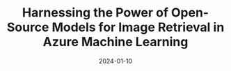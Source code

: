 ---
title: Harnessing the Power of Open-Source Models for Image Retrieval in Azure Machine Learning
excerpt: >-
  This is a study that I contributed to while working with the Microsoft AzureML AutoML team. My main contributions to this work are developing the end-to-end text-to-image retrieval example, performing pretrained and finetuning experiments for the models using in the text-to-image section, and adding support for the CLIP embeddings models to Azure Machine Learning catalog.
date: '2024-01-10'
weight: 1
external_url: 'https://techcommunity.microsoft.com/t5/ai-machine-learning-blog/harnessing-the-power-of-open-source-models-for-image-retrieval/ba-p/4014175'
thumb_img_path: images/ImageRetrieval/image_retrieval.png
thumb_img_alt: image retrieval thumbnail
layout: post
---